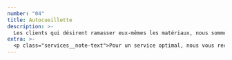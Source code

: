 ```yaml
---
number: "04"
title: Autocueillette
description: >-
  Les clients qui désirent ramasser eux-mêmes les matériaux, nous sommes à votre disposition pour charger votre propre camion.
extra: >-
  <p class="services__note-text">Pour un service optimal, nous vous recommandons de passer votre commande la veille.</p
---
```

